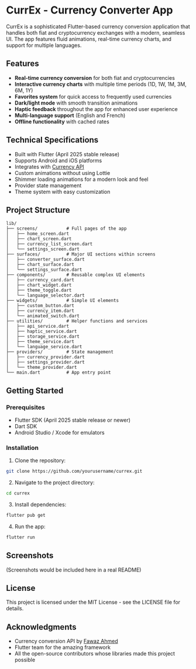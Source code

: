 # CurrEx - Currency Converter App

CurrEx is a sophisticated Flutter-based currency conversion application that handles both fiat and cryptocurrency exchanges with a modern, seamless UI. The app features fluid animations, real-time currency charts, and support for multiple languages.

## Features

- **Real-time currency conversion** for both fiat and cryptocurrencies
- **Interactive currency charts** with multiple time periods (1D, 1W, 1M, 3M, 6M, 1Y)
- **Favorites system** for quick access to frequently used currencies
- **Dark/light mode** with smooth transition animations
- **Haptic feedback** throughout the app for enhanced user experience
- **Multi-language support** (English and French)
- **Offline functionality** with cached rates

## Technical Specifications

- Built with Flutter (April 2025 stable release)
- Supports Android and iOS platforms
- Integrates with [Currency API](https://cdn.jsdelivr.net/npm/@fawazahmed0/currency-api@2025.4.28/)
- Custom animations without using Lottie
- Shimmer loading animations for a modern look and feel
- Provider state management
- Theme system with easy customization

## Project Structure

```
lib/
├── screens/           # Full pages of the app
│   ├── home_screen.dart
│   ├── chart_screen.dart
│   ├── currency_list_screen.dart
│   └── settings_screen.dart
├── surfaces/          # Major UI sections within screens
│   ├── converter_surface.dart
│   ├── chart_surface.dart
│   └── settings_surface.dart
├── components/        # Reusable complex UI elements
│   ├── currency_card.dart
│   ├── chart_widget.dart
│   ├── theme_toggle.dart
│   └── language_selector.dart
├── widgets/           # Simple UI elements
│   ├── custom_button.dart
│   ├── currency_item.dart
│   └── animated_switch.dart
├── utilities/         # Helper functions and services
│   ├── api_service.dart
│   ├── haptic_service.dart
│   ├── storage_service.dart
│   ├── theme_service.dart
│   └── language_service.dart
├── providers/         # State management
│   ├── currency_provider.dart
│   ├── settings_provider.dart
│   └── theme_provider.dart
└── main.dart          # App entry point
```

## Getting Started

### Prerequisites

- Flutter SDK (April 2025 stable release or newer)
- Dart SDK
- Android Studio / Xcode for emulators

### Installation

1. Clone the repository:
```bash
git clone https://github.com/yourusername/currex.git
```

2. Navigate to the project directory:
```bash
cd currex
```

3. Install dependencies:
```bash
flutter pub get
```

4. Run the app:
```bash
flutter run
```

## Screenshots

(Screenshots would be included here in a real README)

## License

This project is licensed under the MIT License - see the LICENSE file for details.

## Acknowledgments

- Currency conversion API by [Fawaz Ahmed](https://github.com/fawazahmed0/currency-api)
- Flutter team for the amazing framework
- All the open-source contributors whose libraries made this project possible
